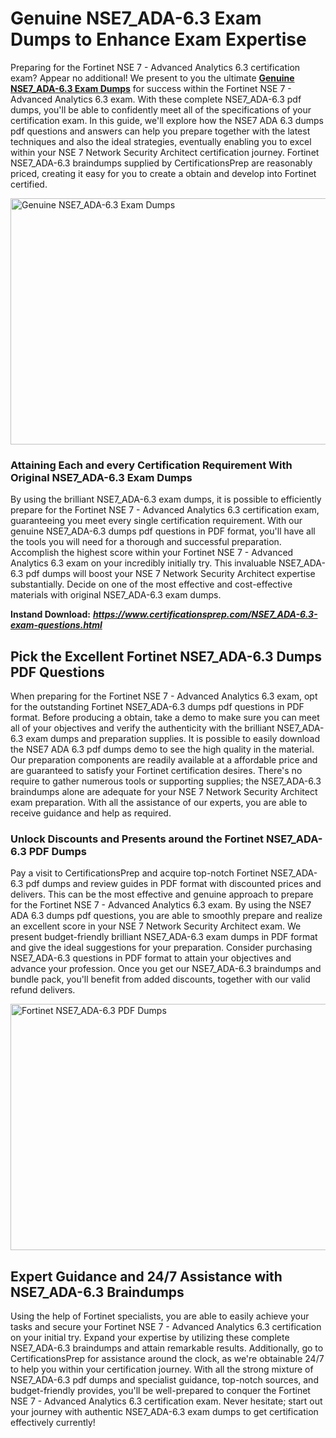 <h1><strong>Genuine NSE7_ADA-6.3 Exam Dumps to Enhance Exam Expertise</strong></h1>
<p>Preparing for the Fortinet NSE 7 - Advanced Analytics 6.3 certification exam? Appear no additional! We present to you the ultimate <a href="https://www.certificationsprep.com/NSE7_ADA-6.3-exam-questions.html"><strong>Genuine NSE7_ADA-6.3 Exam Dumps</strong></a> for success within the Fortinet NSE 7 - Advanced Analytics 6.3 exam. With these complete NSE7_ADA-6.3 pdf dumps, you'll be able to confidently meet all of the specifications of your certification exam. In this guide, we'll explore how the NSE7 ADA 6.3 dumps pdf questions and answers can help you prepare together with the latest techniques and also the ideal strategies, eventually enabling you to excel within your NSE 7 Network Security Architect certification journey. Fortinet NSE7_ADA-6.3 braindumps supplied by CertificationsPrep are reasonably priced, creating it easy for you to create a obtain and develop into Fortinet certified.&nbsp;</p>
<p><img src="https://i.imgur.com/XTkKqDV.png" alt="Genuine NSE7_ADA-6.3 Exam Dumps" width="700" height="394" /></p>
<h3><strong>Attaining Each and every Certification Requirement With Original NSE7_ADA-6.3 Exam Dumps</strong></h3>
<p>By using the brilliant NSE7_ADA-6.3 exam dumps, it is possible to efficiently prepare for the Fortinet NSE 7 - Advanced Analytics 6.3 certification exam, guaranteeing you meet every single certification requirement. With our genuine NSE7_ADA-6.3 dumps pdf questions in PDF format, you'll have all the tools you will need for a thorough and successful preparation. Accomplish the highest score within your Fortinet NSE 7 - Advanced Analytics 6.3 exam on your incredibly initially try. This invaluable NSE7_ADA-6.3 pdf dumps will boost your NSE 7 Network Security Architect expertise substantially. Decide on one of the most effective and cost-effective materials with original NSE7_ADA-6.3 exam dumps.</p>
<p><strong>Instand Download:</strong>&nbsp;<strong><a href="https://www.certificationsprep.com/NSE7_ADA-6.3-exam-questions.html"><em>https://www.certificationsprep.com/NSE7_ADA-6.3-exam-questions.html</em></a></strong></p>
<h2><strong>Pick the Excellent Fortinet NSE7_ADA-6.3 Dumps PDF Questions</strong></h2>
<p>When preparing for the Fortinet NSE 7 - Advanced Analytics 6.3 exam, opt for the outstanding Fortinet NSE7_ADA-6.3 dumps pdf questions in PDF format. Before producing a obtain, take a demo to make sure you can meet all of your objectives and verify the authenticity with the brilliant NSE7_ADA-6.3 exam dumps and preparation supplies. It is possible to easily download the NSE7 ADA 6.3 pdf dumps demo to see the high quality in the material. Our preparation components are readily available at a affordable price and are guaranteed to satisfy your Fortinet certification desires. There's no require to gather numerous tools or supporting supplies; the NSE7_ADA-6.3 braindumps alone are adequate for your NSE 7 Network Security Architect exam preparation. With all the assistance of our experts, you are able to receive guidance and help as required.</p>
<h3><strong>Unlock Discounts and Presents around the Fortinet NSE7_ADA-6.3 PDF Dumps</strong></h3>
<p>Pay a visit to CertificationsPrep and acquire top-notch Fortinet NSE7_ADA-6.3 pdf dumps and review guides in PDF format with discounted prices and delivers. This can be the most effective and genuine approach to prepare for the Fortinet NSE 7 - Advanced Analytics 6.3 exam. By using the NSE7 ADA 6.3 dumps pdf questions, you are able to smoothly prepare and realize an excellent score in your NSE 7 Network Security Architect exam. We present budget-friendly brilliant NSE7_ADA-6.3 exam dumps in PDF format and give the ideal suggestions for your preparation. Consider purchasing NSE7_ADA-6.3 questions in PDF format to attain your objectives and advance your profession. Once you get our NSE7_ADA-6.3 braindumps and bundle pack, you'll benefit from added discounts, together with our valid refund delivers.</p>
<p><a href="https://www.certificationsprep.com/NSE7_ADA-6.3-exam-questions.html"><img src="https://i.imgur.com/DQYUJ45.png" alt="Fortinet NSE7_ADA-6.3 PDF Dumps" width="700" height="394" /></a></p>
<h2><strong>Expert Guidance and 24/7 Assistance with NSE7_ADA-6.3 Braindumps</strong></h2>
<p>Using the help of Fortinet specialists, you are able to easily achieve your tasks and secure your Fortinet NSE 7 - Advanced Analytics 6.3 certification on your initial try. Expand your expertise by utilizing these complete NSE7_ADA-6.3 braindumps and attain remarkable results. Additionally, go to CertificationsPrep for assistance around the clock, as we're obtainable 24/7 to help you within your certification journey. With all the strong mixture of NSE7_ADA-6.3 pdf dumps and specialist guidance, top-notch sources, and budget-friendly provides, you'll be well-prepared to conquer the Fortinet NSE 7 - Advanced Analytics 6.3 certification exam. Never hesitate; start out your journey with authentic NSE7_ADA-6.3 exam dumps to get certification effectively currently!</p>

